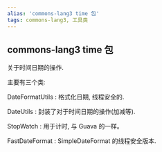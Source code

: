 ```yaml
---
alias: 'commons-lang3 time 包'
tags: commons-lang3, 工具类 
---
```


## commons-lang3 time 包

关于时间日期的操作.

主要有三个类:

DateFormatUtils : 格式化日期, 线程安全的.

DateUtils : 封装了对于时间日期的操作(加减等).

StopWatch : 用于计时, 与 Guava 的一样。

FastDateFormat : SimpleDateFormat 的线程安全版本.

